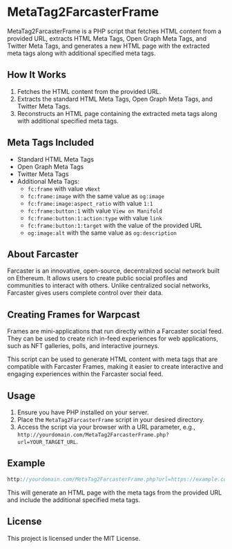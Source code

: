 # MetaTag2FarcasterFrame

MetaTag2FarcasterFrame is a PHP script that fetches HTML content from a provided URL, extracts HTML Meta Tags, Open Graph Meta Tags, and Twitter Meta Tags, and generates a new HTML page with the extracted meta tags along with additional specified meta tags.

## How It Works

1. Fetches the HTML content from the provided URL.
2. Extracts the standard HTML Meta Tags, Open Graph Meta Tags, and Twitter Meta Tags.
3. Reconstructs an HTML page containing the extracted meta tags along with additional specified meta tags.

## Meta Tags Included

- Standard HTML Meta Tags
- Open Graph Meta Tags
- Twitter Meta Tags
- Additional Meta Tags:
  - `fc:frame` with value `vNext`
  - `fc:frame:image` with the same value as `og:image`
  - `fc:frame:image:aspect_ratio` with value `1:1`
  - `fc:frame:button:1` with value `View on Manifold`
  - `fc:frame:button:1:action:type` with value `link`
  - `fc:frame:button:1:target` with the value of the provided URL
  - `og:image:alt` with the same value as `og:description`

## About Farcaster

Farcaster is an innovative, open-source, decentralized social network built on Ethereum. It allows users to create public social profiles and communities to interact with others. Unlike centralized social networks, Farcaster gives users complete control over their data.

## Creating Frames for Warpcast

Frames are mini-applications that run directly within a Farcaster social feed. They can be used to create rich in-feed experiences for web applications, such as NFT galleries, polls, and interactive journeys.

This script can be used to generate HTML content with meta tags that are compatible with Farcaster Frames, making it easier to create interactive and engaging experiences within the Farcaster social feed.

## Usage

1. Ensure you have PHP installed on your server.
2. Place the `MetaTag2FarcasterFrame` script in your desired directory.
3. Access the script via your browser with a URL parameter, e.g., `http://yourdomain.com/MetaTag2FarcasterFrame.php?url=YOUR_TARGET_URL`.

## Example

```php
http://yourdomain.com/MetaTag2FarcasterFrame.php?url=https://example.com
```

This will generate an HTML page with the meta tags from the provided URL and include the additional specified meta tags.

## License

This project is licensed under the MIT License.
